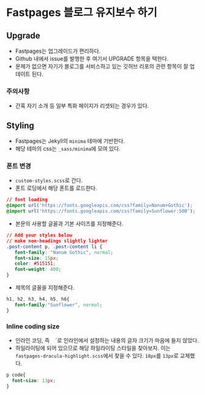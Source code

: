 # Fastpages 블로그 유지보수 하기 

## Upgrade 

- Fastpages는 업그레이드가 편리하다. 
- Github 내에서 issue를 발행한 후 여기서 UPGRADE 항목을 택한다. 
- 문제가 없으면 자기가 블로그를 서비스하고 있는 깃허브 리포의 관련 항목이 잘 업데이트 된다. 

### 주의사항 
- 간혹 자기 소개 등 일부 특화 페이지가 리셋되는 경우가 있다. 

## Styling 

- Fastpages는 Jekyll의 `minima` 테마에 기반한다. 
- 해당 테마의 css는 `_sass/minima`에 모여 있다. 

### 폰트 변경 

- `custom-styles.scss`로 간다. 
- 폰트 로딩에서 해당 폰트를 로드한다. 

```css
// font loading 
@import url('https://fonts.googleapis.com/css?family=Nanum+Gothic');
@import url('https://fonts.googleapis.com/css?family=Sunflower:500');
```

- 본문의 사용할 글꼴과 기본 사이즈를 지정해준다. 

```css
// Add your styles below
// make non-headings slightly lighter
.post-content p, .post-content li {   
   font-family: "Nanum Gothic", normal;
   font-size: 15px;
   color: #515151;
   font-weight: 400;
}
```

- 제목의 글꼴을 지정해준다. 

```css
h1, h2, h3, h4, h5, h6{
   font-family:"Sunflower", normal; 
}
```

### Inline coding size 

- 인라인 코딩, 즉 ` ` `로 인라인에서 설정하는 내용의 글자 크기가 마음에 들지 않았다. 
- 하일라이팅에 되어 있으므로 해당 하일라이팅 스타일을 찾아보자. 이는 `fastpages-dracula-highlight.scss`에서 찾을 수 있다. `18px`를 `13px`로 교체했다. 

```css
p code{
  font-size: 13px;
}
```

